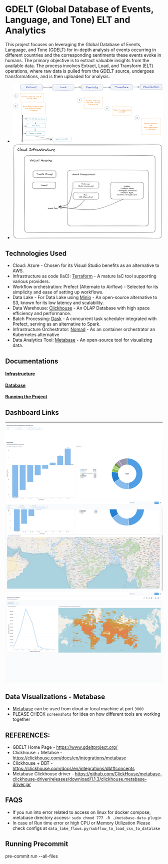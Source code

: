 # GDELT (Global Database of Events, Language, and Tone) ELT and Analytics

This project focuses on leveraging the Global Database of Events, Language, and Tone (GDELT) for in-depth analysis of events occurring in different countries and the corresponding sentiments these events evoke in humans. The primary objective is to extract valuable insights from the available data. The process involves Extract, Load, and Transform (ELT) operations, where raw data is pulled from the GDELT source, undergoes transformations, and is then uploaded for analysis.

- ![ELT](./diagrams/GDELT%20Analytics%20-%20ELT.png)
- ![Infrastructure](./diagrams/GDELT%20Cloud%20Infrastructure.png)

## Technologies Used

- Cloud: Azure - Chosen for its Visual Studio benefits as an alternative to AWS.
- Infrastructure as code (IaC): [Terraform](https://www.terraform.io/) - A mature IaC tool supporting various providers.
- Workflow orchestration: Prefect (Alternate to Airflow) - Selected for its simplicity and ease of setting up workflows.
- Data Lake - For Data Lake using [Minio](https://min.io/) - An open-source alternative to S3, known for its low latency and scalability.
- Data Warehouse: [Clickhouse](https://clickhouse.com/) - An OLAP Database with high space efficiency and performance.
- Batch Processing: [Dask](https://www.dask.org/) - A concurrent task scheduler integrated with Prefect, serving as an alternative to Spark.
- Infrastructure Orchestrator: [Nomad](https://www.nomadproject.io/) - As an container orchestrator an Kubernetes alternative
- Data Analytics Tool: [Metabase](https://www.metabase.com/) - An open-source tool for visualizing data.

## Documentations

#### [Infrastructure](./docs/Infrastructure.md)

#### [Database](./docs/Database.md)

#### [Running the Project](./docs/RunningTheProject.md)

## Dashboard Links

![Dashboard 1 - 1](./screenshots/Dashboard%201%20-%201.png)
![Dashboard 1 - 2](./screenshots/Dashboard%201%20-%202.png)
![Dashboard 2](./screenshots/Dashboard%202.png)

## Data Visualizations - Metabase

- [Metabase](https://www.metabase.com/) can be used from cloud or local machine at port `3000`
- PLEASE CHECK `screenshots` for idea on how different tools are working together

## REFERENCES:

- GDELT Home Page - https://www.gdeltproject.org/
- Clickhouse + Metabse - https://clickhouse.com/docs/en/integrations/metabase
- Clickhouse + DBT - https://clickhouse.com/docs/en/integrations/dbt#concepts
- Metabase Clickhouse driver - https://github.com/ClickHouse/metabase-clickhouse-driver/releases/download/1.1.3/clickhouse.metabase-driver.jar

## FAQS

- If you run into error related to access on linux for docker compose, metabase directory access- `sudo chmod 777 -R ./metabase-data-plugin`
- In case of Run time error or high CPU or Memory Utilization Please check configs at `data_lake_flows.py/subflow_to_load_csv_to_datalake`

## Running Precommit

pre-commit run --all-files
